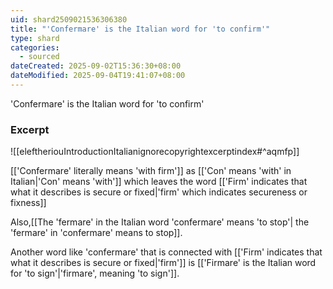 ```yaml
---
uid: shard2509021536306380
title: "'Confermare' is the Italian word for 'to confirm'"
type: shard
categories:
  - sourced
dateCreated: 2025-09-02T15:36:30+08:00
dateModified: 2025-09-04T19:41:07+08:00
---
```

'Confermare' is the Italian word for 'to confirm'

### Excerpt
![[eleftheriouIntroductionItalianignorecopyrightexcerptindex#^aqmfp]]

[['Confermare' literally means 'with firm']] as [['Con' means 'with' in Italian|'Con' means 'with']] which leaves the word [['Firm' indicates that what it describes is secure or fixed|'firm' which indicates secureness or fixness]]

Also,[[The 'fermare' in the Italian word 'confermare' means 'to stop'| the 'fermare' in 'confermare' means to stop]].

Another word like 'confermare' that is connected with [['Firm' indicates that what it describes is secure or fixed|'firm']] is [['Firmare' is the Italian word for 'to sign'|'firmare', meaning 'to sign']].
